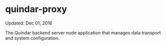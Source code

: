 # quindar-proxy
Updated: Dec 01, 2016

The Quindar backend server node application that manages data transport and system configuration.
